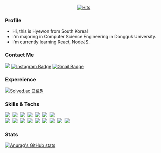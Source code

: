 <div align=center>

[![Hits](https://hits.seeyoufarm.com/api/count/incr/badge.svg?url=https%3A%2F%2Fgithub.com%2FHyewonKkang&count_bg=%23B175F3&title_bg=%234D4848&icon=&icon_color=%23E7E7E7&title=hits&edge_flat=false)](https://hits.seeyoufarm.com)

</div>

### Profile
- Hi, this is Hyewon from South Korea!
- I'm majoring in Computer Science Engineering in Dongguk University.
- I'm currently learning React, NodeJS.

### Contact Me
<a href="https://github.com/HyewonKkang" target="_blank"><img src="https://img.shields.io/badge/github-000000?style=flat-square&logo=Github&logoColor=white"/></a>
[![Instagram Badge](https://img.shields.io/badge/-Instagram-dd2a7b?style=flat-square&logo=instagram&logoColor=white&link=https://www.instagram.com/hyewon_kkang/)](https://www.instagram.com/hyewon_kkang/) 
[![Gmail Badge](https://img.shields.io/badge/-Gmail-d14836?style=flat-square&logo=Gmail&logoColor=white&link=mailto:gpffps369@gmail.com)](mailto:gpffps369@gmail.com)
</div>

### Expereience
<!-- [![Solved.ac Profile](http://mazassumnida.wtf/api/v2/generate_badge?boj=gpffps369)](https://solved.ac/gpffps369/) -->
[![Solved.ac 프로필](http://mazassumnida.wtf/api/mini/generate_badge?boj=gpffps369)](https://solved.ac/gpffps369)

### Skills & Techs
<img src="https://img.shields.io/badge/C-A8B9CC?style=flat-square&logo=C&logoColor=white"/></a>&nbsp;
<img src="https://img.shields.io/badge/C++-00599C?style=flat-square&logo=C++&logoColor=white"/></a>&nbsp;
<img src="https://img.shields.io/badge/Python-3776AB?style=flat-square&logo=Python&logoColor=white"/></a>&nbsp;
<img src="https://img.shields.io/badge/Java-007396?style=flat-square&logo=Java&logoColor=white"/></a>&nbsp;
<img src="https://img.shields.io/badge/JavaScript-F7DF1E?style=flat-square&logo=JavaScript&logoColor=white"/></a>&nbsp;
<img src="https://img.shields.io/badge/HTML5-E34F26?style=flat-square&logo=HTML5&logoColor=white"/></a>&nbsp;
<img src="https://img.shields.io/badge/CSS3-1572B6?style=flat-square&logo=CSS3&logoColor=white"/></a>&nbsp;<br>
<img src="https://img.shields.io/badge/React-61DAFB?style=flat-square&logo=React&logoColor=white"/></a>&nbsp;
<img src="https://img.shields.io/badge/NodeJS-339933?style=flat-square&logo=Node.js&logoColor=white"/></a>&nbsp;
<img src="https://img.shields.io/badge/Django-092E20?style=flat-square&logo=Django&logoColor=white"/></a>&nbsp;
<img src="https://img.shields.io/badge/MongoDB-47A248?style=flat-square&logo=MongoDB&logoColor=white"/></a>&nbsp;
<img src="https://img.shields.io/badge/Oracle-F80000?style=flat-square&logo=Oracle&logoColor=white"/></a>&nbsp;
<img src="https://img.shields.io/badge/MySQL-4479A1?style=flat-square&logo=MySQL&logoColor=white"/></a>&nbsp;
<img src="https://img.shields.io/badge/Xcode-147EFB?style=flat-square&logo=Xcode&logoColor=white"/></a>&nbsp;
<img src="https://img.shields.io/badge/Bootstrap-7952B3?style=flat-square&logo=Bootstrap&logoColor=white"/></a>&nbsp;
<img src="https://img.shields.io/badge/Jupyter-F37626?style=flat-square&logo=Jupyter&logoColor=white"/></a>&nbsp;

### Stats
[![Anurag's GitHub stats](https://github-readme-stats.vercel.app/api?username=HyewonKkang&&title_color=ba7be0&show_icons=true&icon_color=fa8c9e)](https://github.com/anuraghazra/github-readme-stats)
<!--[![Top Langs](https://github-readme-stats.vercel.app/api/top-langs/?username=HyewonKkang&layout=compact&title_color=ba7be0)](https://github.com/anuraghazra/github-readme-stats)-->
